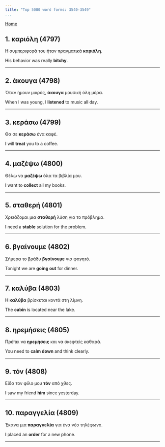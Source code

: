 ```yaml
---
title: "Top 5000 word forms: 3540-3549"
...
```


[Home](./) 

## 1. καριόλη (4797)

Η συμπεριφορά του ήταν πραγματικά **καριόλη**.

His behavior was really **bitchy**.

---

## 2. άκουγα (4798)

Όταν ήμουν μικρός, **άκουγα** μουσική όλη μέρα.  

When I was young, I **listened** to music all day.

---

## 3. κεράσω (4799)

Θα σε **κεράσω** ένα καφέ.

I will **treat** you to a coffee.

---

## 4. μαζέψω (4800)

Θέλω να **μαζέψω** όλα τα βιβλία μου.  

I want to **collect** all my books.

---

## 5. σταθερή (4801)

Χρειάζομαι μια **σταθερή** λύση για το πρόβλημα.

I need a **stable** solution for the problem.

---

## 6. βγαίνουμε (4802)

Σήμερα το βράδυ **βγαίνουμε** για φαγητό.

Tonight we are **going out** for dinner.

---

## 7. καλύβα (4803)

Η **καλύβα** βρίσκεται κοντά στη λίμνη.  

The **cabin** is located near the lake.

---

## 8. ηρεμήσεις (4805)

Πρέπει να **ηρεμήσεις** και να σκεφτείς καθαρά.

You need to **calm down** and think clearly.

---

## 9. τόν (4808)

Είδα τον φίλο μου **τόν** από χθες.

I saw my friend **him** since yesterday.

---

## 10. παραγγελία (4809)

Έκανα μια **παραγγελία** για ένα νέο τηλέφωνο.  

I placed an **order** for a new phone.

---


